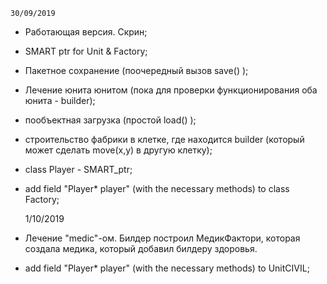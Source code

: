 	30/09/2019

- Работающая версия. Скрин;
- SMART ptr for Unit & Factory;
- Пакетное сохранение (поочередный вызов save() );
- Лечение юнита юнитом (пока для проверки функционирования оба юнита - builder);
- пообъектная загрузка (простой load() );
- строительство фабрики в клетке, где находится builder (который может сделать move(x,y) в другую клетку);
- class Player - SMART_ptr;
- add field "Player* player" (with the necessary methods) to class Factory;


	1/10/2019
- Лечение "medic"-ом. Билдер построил МедикФактори, которая создала медика, который добавил билдеру здоровья.
- add field "Player* player" (with the necessary methods) to UnitCIVIL;